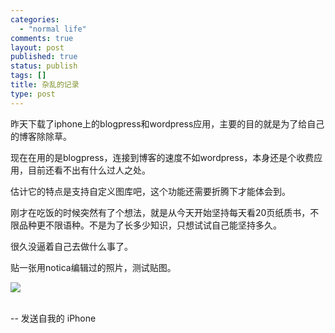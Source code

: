 ```yaml
--- 
categories: 
  - "normal life"
comments: true
layout: post
published: true
status: publish
tags: []
title: 杂乱的记录
type: post
---
```

昨天下载了iphone上的blogpress和wordpress应用，主要的目的就是为了给自己的博客除除草。  

现在在用的是blogpress，连接到博客的速度不如wordpress，本身还是个收费应用，目前还看不出有什么过人之处。  

估计它的特点是支持自定义图库吧，这个功能还需要折腾下才能体会到。  

刚才在吃饭的时候突然有了个想法，就是从今天开始坚持每天看20页纸质书，不限品种更不限语种。不是为了长多少知识，只想试试自己能坚持多久。  

很久没逼着自己去做什么事了。  

贴一张用notica编辑过的照片，测试贴图。   

![](http://www.hopes4.me/wp-content/uploads/2012/02/D5D40512-2EE6-472E-9840-F9BD8D9672720.jpg)
 
<br>-- 发送自我的 iPhone
